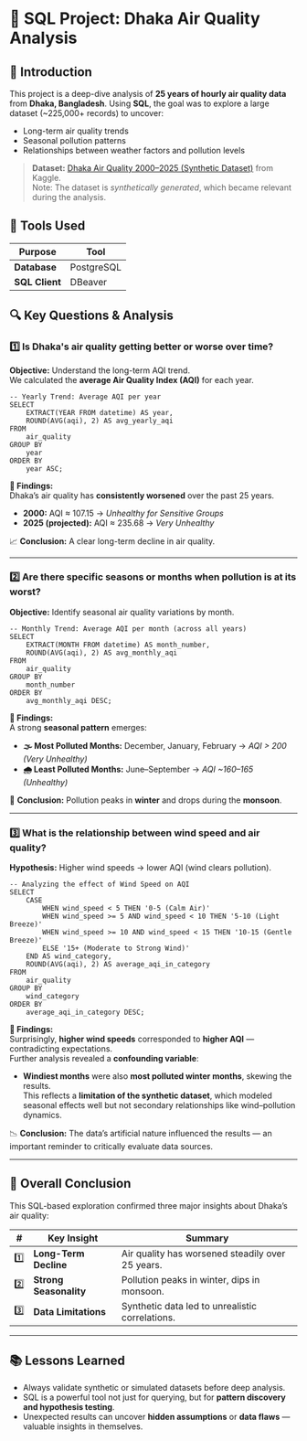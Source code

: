 # 🌆 SQL Project: Dhaka Air Quality Analysis

## 🧠 Introduction
This project is a deep-dive analysis of **25 years of hourly air quality data** from **Dhaka, Bangladesh**. Using **SQL**, the goal was to explore a large dataset (~225,000+ records) to uncover:
- Long-term air quality trends  
- Seasonal pollution patterns  
- Relationships between weather factors and pollution levels  

> **Dataset:** [Dhaka Air Quality 2000–2025 (Synthetic Dataset)](https://www.kaggle.com/datasets/shakil10945/dhaka-air-quality-2000-2025-synthetic-dataset) from Kaggle.  
> Note: The dataset is *synthetically generated*, which became relevant during the analysis.

## 🧰 Tools Used
| Purpose | Tool |
|----------|------|
| **Database** | PostgreSQL |
| **SQL Client** | DBeaver |

## 🔍 Key Questions & Analysis

### 1️⃣ Is Dhaka's air quality getting better or worse over time?
**Objective:** Understand the long-term AQI trend.  
We calculated the **average Air Quality Index (AQI)** for each year.

    -- Yearly Trend: Average AQI per year
    SELECT
        EXTRACT(YEAR FROM datetime) AS year,
        ROUND(AVG(aqi), 2) AS avg_yearly_aqi
    FROM
        air_quality
    GROUP BY
        year
    ORDER BY
        year ASC;

**🧾 Findings:**  
Dhaka’s air quality has **consistently worsened** over the past 25 years.  
- **2000:** AQI ≈ 107.15 → *Unhealthy for Sensitive Groups*  
- **2025 (projected):** AQI ≈ 235.68 → *Very Unhealthy*  

📈 **Conclusion:** A clear long-term decline in air quality.

---

### 2️⃣ Are there specific seasons or months when pollution is at its worst?
**Objective:** Identify seasonal air quality variations by month.

    -- Monthly Trend: Average AQI per month (across all years)
    SELECT
        EXTRACT(MONTH FROM datetime) AS month_number,
        ROUND(AVG(aqi), 2) AS avg_monthly_aqi
    FROM
        air_quality
    GROUP BY
        month_number
    ORDER BY
        avg_monthly_aqi DESC;

**🧾 Findings:**  
A strong **seasonal pattern** emerges:
- **🌫️ Most Polluted Months:** December, January, February → *AQI > 200 (Very Unhealthy)*  
- **🌧️ Least Polluted Months:** June–September → *AQI ~160–165 (Unhealthy)*  

📅 **Conclusion:** Pollution peaks in **winter** and drops during the **monsoon**.

---

### 3️⃣ What is the relationship between wind speed and air quality?
**Hypothesis:** Higher wind speeds → lower AQI (wind clears pollution).  

    -- Analyzing the effect of Wind Speed on AQI
    SELECT
        CASE
            WHEN wind_speed < 5 THEN '0-5 (Calm Air)'
            WHEN wind_speed >= 5 AND wind_speed < 10 THEN '5-10 (Light Breeze)'
            WHEN wind_speed >= 10 AND wind_speed < 15 THEN '10-15 (Gentle Breeze)'
            ELSE '15+ (Moderate to Strong Wind)'
        END AS wind_category,
        ROUND(AVG(aqi), 2) AS average_aqi_in_category
    FROM
        air_quality
    GROUP BY
        wind_category
    ORDER BY
        average_aqi_in_category DESC;

**🧾 Findings:**  
Surprisingly, **higher wind speeds** corresponded to **higher AQI** — contradicting expectations.  
Further analysis revealed a **confounding variable**:
- **Windiest months** were also **most polluted winter months**, skewing the results.  
This reflects a **limitation of the synthetic dataset**, which modeled seasonal effects well but not secondary relationships like wind–pollution dynamics.

📉 **Conclusion:** The data’s artificial nature influenced the results — an important reminder to critically evaluate data sources.

---

## 🧩 Overall Conclusion
This SQL-based exploration confirmed three major insights about Dhaka’s air quality:

| # | Key Insight | Summary |
|---|--------------|----------|
| 1️⃣ | **Long-Term Decline** | Air quality has worsened steadily over 25 years. |
| 2️⃣ | **Strong Seasonality** | Pollution peaks in winter, dips in monsoon. |
| 3️⃣ | **Data Limitations** | Synthetic data led to unrealistic correlations. |

---

## 📚 Lessons Learned
- Always validate synthetic or simulated datasets before deep analysis.  
- SQL is a powerful tool not just for querying, but for **pattern discovery and hypothesis testing**.  
- Unexpected results can uncover **hidden assumptions** or **data flaws** — valuable insights in themselves.

